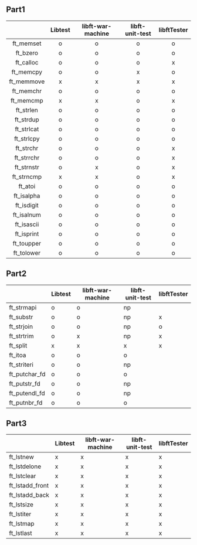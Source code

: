## Part1
||Libtest|libft-war-machine|libft-unit-test|libftTester|
|:-:|:-:|:-:|:-:|:-:|
|ft_memset|o|o|o|o|
|ft_bzero|o|o|o|o|
|ft_calloc|o|o|o|x|
|ft_memcpy|o|o|x|o|
|ft_memmove|x|x|x|x|
|ft_memchr|o|o|o|o|
|ft_memcmp|x|x|o|x|
|ft_strlen|o|o|o|o|
|ft_strdup|o|o|o|o|
|ft_strlcat|o|o|o|o|
|ft_strlcpy|o|o|o|o|
|ft_strchr|o|o|o|x|
|ft_strrchr|o|o|o|x|
|ft_strnstr|o|x|o|x|
|ft_strncmp|x|x|o|x|
|ft_atoi|o|o|o|o|
|ft_isalpha|o|o|o|o|
|ft_isdigit|o|o|o|o|
|ft_isalnum|o|o|o|o|
|ft_isascii|o|o|o|o|
|ft_isprint|o|o|o|o|
|ft_toupper|o|o|o|o|
|ft_tolower|o|o|o|o|


## Part2
||Libtest|libft-war-machine|libft-unit-test|libftTester|
|---|---|---|---|---|
|ft_strmapi|o|o|np||
|ft_substr|o|o|np|x|
|ft_strjoin|o|o|np|o|
|ft_strtrim|o|x|np|x|
|ft_split|x|x|x|x|
|ft_itoa|o|o|o||
|ft_striteri|o|o|np||
|ft_putchar_fd|o|o|o||
|ft_putstr_fd|o|o|np||
|ft_putendl_fd|o|o|np||
|ft_putnbr_fd|o|o|o||

## Part3
||Libtest|libft-war-machine|libft-unit-test|libftTester|
|---|---|---|---|---|
|ft_lstnew|x|x|x|x|
|ft_lstdelone|x|x|x|x|
|ft_lstclear|x|x|x|x|
|ft_lstadd_front|x|x|x|x|
|ft_lstadd_back|x|x|x|x|
|ft_lstsize|x|x|x|x|
|ft_lstiter|x|x|x|x|
|ft_lstmap|x|x|x|x|
|ft_lstlast|x|x|x|x|
